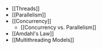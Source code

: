 
- [[Threads]]
- [[Parallelism]]
- [[Concurrency]]
	- [[Concurrency vs. Parallelism]]
- [[Amdahl's Law]]
- [[Multithreading Models]]


